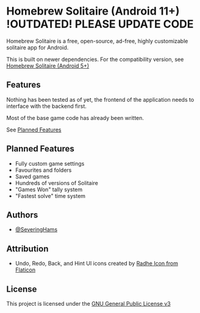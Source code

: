 # Homebrew Solitaire (Android 11+) !OUTDATED! PLEASE UPDATE CODE

Homebrew Solitaire is a free, open-source, ad-free, highly customizable solitaire app for Android. 

This is built on newer dependencies. For the compatibility version, see [Homebrew Solitaire (Android 5+)](https://github.com/SeveringHams/HomebrewSolitaire2)


## Features

Nothing has been tested as of yet, the frontend of the application needs to interface with the backend first.

Most of the base game code has already been written.

See [Planned Features](https://github.com/SeveringHams/HomebrewSolitaire/blob/master/README.md#planned-features)


## Planned Features

- Fully custom game settings
- Favourites and folders
- Saved games
- Hundreds of versions of Solitaire
- "Games Won" tally system
- "Fastest solve" time system

## Authors

- [@SeveringHams](https://www.github.com/SeveringHams)


## Attribution

- Undo, Redo, Back, and Hint UI icons created by [Radhe Icon from Flaticon](https://www.flaticon.com/authors/radhe-icon/black-fill?author_id=2709&type=standard)

## License

This project is licensed under the [GNU General Public License v3](LICENSE.md)
